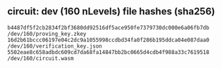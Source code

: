 

## circuit: dev (160 nLevels) file hashes (sha256) 
```
b4487df5f2cb2834f2bf3680dd92516df5ace950fe7379730dc000e6a06fb7db  /dev/160/proving_key.zkey
16d2b61bccc06197e04c2dc9a1055998ccdbd34fa0f286b195ddca04e087daa0  /dev/160/verification_key.json
5502eae8c658adbdc609cd7da68fa14847bb2bc0665d4cdb4f988a33c7619518  /dev/160/circuit.wasm
```
